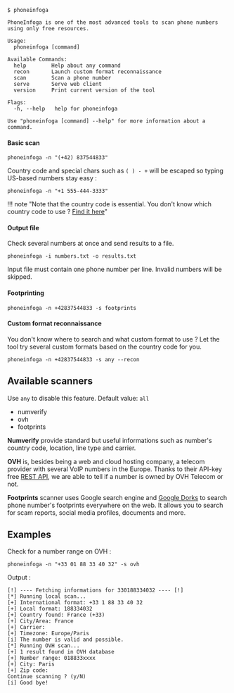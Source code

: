 ```shell
$ phoneinfoga

PhoneInfoga is one of the most advanced tools to scan phone numbers using only free resources.

Usage:
  phoneinfoga [command]

Available Commands:
  help        Help about any command
  recon       Launch custom format reconnaissance
  scan        Scan a phone number
  serve       Serve web client
  version     Print current version of the tool

Flags:
  -h, --help   help for phoneinfoga

Use "phoneinfoga [command] --help" for more information about a command.
```

#### Basic scan

```
phoneinfoga -n "(+42) 837544833"
```

Country code and special chars such as `( ) - +` will be escaped so typing US-based numbers stay easy : 

```
phoneinfoga -n "+1 555-444-3333"
```

!!! note "Note that the country code is essential. You don't know which country code to use ? [Find it here](https://www.countrycode.org/)"

#### Output file

Check several numbers at once and send results to a file.

```
phoneinfoga -i numbers.txt -o results.txt
```

Input file must contain one phone number per line. Invalid numbers will be skipped.

#### Footprinting

```
phoneinfoga -n +42837544833 -s footprints
```

#### Custom format reconnaissance

You don't know where to search and what custom format to use ? Let the tool try several custom formats based on the country code for you.

```
phoneinfoga -n +42837544833 -s any --recon
```

## Available scanners

Use `any` to disable this feature. Default value: `all`

- numverify
- ovh
- footprints

**Numverify** provide standard but useful informations such as number's country code, location, line type and carrier.

**OVH** is, besides being a web and cloud hosting company, a telecom provider with several VoIP numbers in the Europe. Thanks to their API-key free [REST API](https://api.ovh.com/), we are able to tell if a number is owned by OVH Telecom or not.

**Footprints** scanner uses Google search engine and [Google Dorks](https://en.wikipedia.org/wiki/Google_hacking) to search phone number's footprints everywhere on the web. It allows you to search for scam reports, social media profiles, documents and more.

## Examples

Check for a number range on OVH :

```
phoneinfoga -n "+33 01 88 33 40 32" -s ovh
```

Output : 

```
[!] ---- Fetching informations for 330188334032 ---- [!]
[*] Running local scan...
[+] International format: +33 1 88 33 40 32
[+] Local format: 188334032
[+] Country found: France (+33)
[+] City/Area: France
[+] Carrier: 
[+] Timezone: Europe/Paris
[i] The number is valid and possible.
[*] Running OVH scan...
[+] 1 result found in OVH database
[+] Number range: 018833xxxx
[+] City: Paris
[+] Zip code: 
Continue scanning ? (y/N) 
[i] Good bye!
```